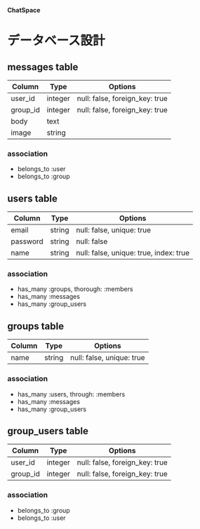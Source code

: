**ChatSpace**

# データベース設計
## messages table
| Column   | Type    | Options                        |
| -------- | ------- | ------------------------------ |
| user_id  | integer | null: false, foreign_key: true |
| group_id | integer | null: false, foreign_key: true |
| body     | text    |                                |
| image    | string  |                                |
### association
- belongs_to :user
- belongs_to :group

## users table
| Column   | Type    | Options                        |
| -------- | ------- | ------------------------------ |
| email    | string  | null: false, unique: true      |
| password | string  | null: false                    |
| name     | string  | null: false, unique: true, index: true|
### association
- has_many :groups, thorough: :members
- has_many :messages
- has_many :group_users

## groups table
| Column | Type   | Options                   |
| ------ | ------ | ------------------------- |
| name   | string | null: false, unique: true |
### association
- has_many :users, through: :members
- has_many :messages
- has_many :group_users

## group_users table
| Column   | Type    | Options                        |
| -------- | ------- | ------------------------------ |
| user_id  | integer | null: false, foreign_key: true |
| group_id | integer | null: false, foreign_key: true |
### association
- belongs_to :group
- belongs_to :user

